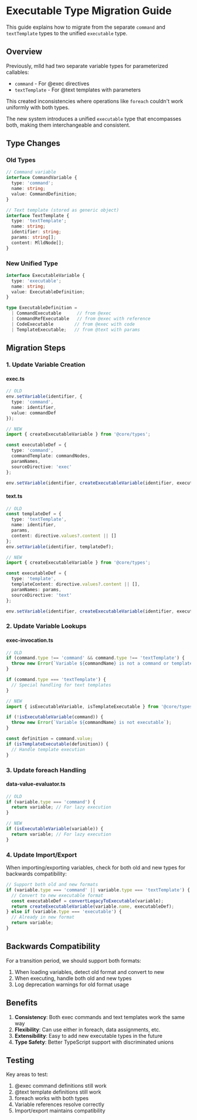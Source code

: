 # Executable Type Migration Guide

This guide explains how to migrate from the separate `command` and `textTemplate` types to the unified `executable` type.

## Overview

Previously, mlld had two separate variable types for parameterized callables:
- `command` - For @exec directives
- `textTemplate` - For @text templates with parameters

This created inconsistencies where operations like `foreach` couldn't work uniformly with both types.

The new system introduces a unified `executable` type that encompasses both, making them interchangeable and consistent.

## Type Changes

### Old Types

```typescript
// Command variable
interface CommandVariable {
  type: 'command';
  name: string;
  value: CommandDefinition;
}

// Text template (stored as generic object)
interface TextTemplate {
  type: 'textTemplate';
  name: string;
  identifier: string;
  params: string[];
  content: MlldNode[];
}
```

### New Unified Type

```typescript
interface ExecutableVariable {
  type: 'executable';
  name: string;
  value: ExecutableDefinition;
}

type ExecutableDefinition = 
  | CommandExecutable      // from @exec
  | CommandRefExecutable   // from @exec with reference
  | CodeExecutable        // from @exec with code
  | TemplateExecutable;   // from @text with params
```

## Migration Steps

### 1. Update Variable Creation

#### exec.ts
```typescript
// OLD
env.setVariable(identifier, {
  type: 'command',
  name: identifier,
  value: commandDef
});

// NEW
import { createExecutableVariable } from '@core/types';

const executableDef = {
  type: 'command',
  commandTemplate: commandNodes,
  paramNames,
  sourceDirective: 'exec'
};

env.setVariable(identifier, createExecutableVariable(identifier, executableDef));
```

#### text.ts
```typescript
// OLD
const templateDef = {
  type: 'textTemplate',
  name: identifier,
  params,
  content: directive.values?.content || []
};
env.setVariable(identifier, templateDef);

// NEW
import { createExecutableVariable } from '@core/types';

const executableDef = {
  type: 'template',
  templateContent: directive.values?.content || [],
  paramNames: params,
  sourceDirective: 'text'
};

env.setVariable(identifier, createExecutableVariable(identifier, executableDef));
```

### 2. Update Variable Lookups

#### exec-invocation.ts
```typescript
// OLD
if (command.type !== 'command' && command.type !== 'textTemplate') {
  throw new Error(`Variable ${commandName} is not a command or template`);
}

if (command.type === 'textTemplate') {
  // Special handling for text templates
}

// NEW
import { isExecutableVariable, isTemplateExecutable } from '@core/types';

if (!isExecutableVariable(command)) {
  throw new Error(`Variable ${commandName} is not executable`);
}

const definition = command.value;
if (isTemplateExecutable(definition)) {
  // Handle template execution
}
```

### 3. Update foreach Handling

#### data-value-evaluator.ts
```typescript
// OLD
if (variable.type === 'command') {
  return variable; // For lazy execution
}

// NEW
if (isExecutableVariable(variable)) {
  return variable; // For lazy execution
}
```

### 4. Update Import/Export

When importing/exporting variables, check for both old and new types for backwards compatibility:

```typescript
// Support both old and new formats
if (variable.type === 'command' || variable.type === 'textTemplate') {
  // Convert to new executable format
  const executableDef = convertLegacyToExecutable(variable);
  return createExecutableVariable(variable.name, executableDef);
} else if (variable.type === 'executable') {
  // Already in new format
  return variable;
}
```

## Backwards Compatibility

For a transition period, we should support both formats:

1. When loading variables, detect old format and convert to new
2. When executing, handle both old and new types
3. Log deprecation warnings for old format usage

## Benefits

1. **Consistency**: Both exec commands and text templates work the same way
2. **Flexibility**: Can use either in foreach, data assignments, etc.
3. **Extensibility**: Easy to add new executable types in the future
4. **Type Safety**: Better TypeScript support with discriminated unions

## Testing

Key areas to test:
1. @exec command definitions still work
2. @text template definitions still work
3. foreach works with both types
4. Variable references resolve correctly
5. Import/export maintains compatibility